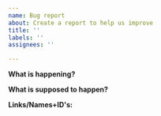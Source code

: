 ```yaml
---
name: Bug report
about: Create a report to help us improve
title: ''
labels: ''
assignees: ''

---
```


**What is happening?** 

**What is supposed to happen?**

**Links/Names+ID's:**
